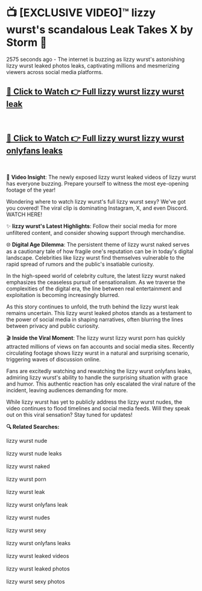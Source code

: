# 📺 [EXCLUSIVE VIDEO]™ lizzy wurst's scandalous Leak Takes X by Storm 🚀

2575 seconds ago - The internet is buzzing as lizzy wurst's astonishing lizzy wurst leaked photos leaks, captivating millions and mesmerizing viewers across social media platforms.

<h2><a href="https://github-6l9.pages.dev/link1">🔗 Click to Watch 👉 Full lizzy wurst lizzy wurst leak</a></h2><br>
<h2><a href="https://github-6l9.pages.dev/link2">🔗 Click to Watch 👉 Full lizzy wurst lizzy wurst onlyfans leaks</a></h2><br>

🎥 **Video Insight**: The newly exposed lizzy wurst leaked videos of lizzy wurst has everyone buzzing. Prepare yourself to witness the most eye-opening footage of the year!

Wondering where to watch lizzy wurst's full lizzy wurst sexy? We've got you covered! The viral clip is dominating Instagram, X, and even Discord. WATCH HERE!

✨ **lizzy wurst's Latest Highlights**: Follow their social media for more unfiltered content, and consider showing support through merchandise.

🌐 **Digital Age Dilemma**: The persistent theme of lizzy wurst naked serves as a cautionary tale of how fragile one's reputation can be in today's digital landscape. Celebrities like lizzy wurst find themselves vulnerable to the rapid spread of rumors and the public's insatiable curiosity.

In the high-speed world of celebrity culture, the latest lizzy wurst naked emphasizes the ceaseless pursuit of sensationalism. As we traverse the complexities of the digital era, the line between real entertainment and exploitation is becoming increasingly blurred.

As this story continues to unfold, the truth behind the lizzy wurst leak remains uncertain. This lizzy wurst leaked photos stands as a testament to the power of social media in shaping narratives, often blurring the lines between privacy and public curiosity.

🎬 **Inside the Viral Moment**: The lizzy wurst lizzy wurst porn has quickly attracted millions of views on fan accounts and social media sites. Recently circulating footage shows lizzy wurst in a natural and surprising scenario, triggering waves of discussion online.

Fans are excitedly watching and rewatching the lizzy wurst onlyfans leaks, admiring lizzy wurst's ability to handle the surprising situation with grace and humor. This authentic reaction has only escalated the viral nature of the incident, leaving audiences demanding for more.

While lizzy wurst has yet to publicly address the lizzy wurst nudes, the video continues to flood timelines and social media feeds. Will they speak out on this viral sensation? Stay tuned for updates!

<strong>🔍 Related Searches:</strong>

lizzy wurst nude
<br><br>
lizzy wurst nude leaks
<br><br>
lizzy wurst naked
<br><br>
lizzy wurst porn
<br><br>
lizzy wurst leak
<br><br>
lizzy wurst onlyfans leak
<br><br>
lizzy wurst nudes
<br><br>
lizzy wurst sexy
<br><br>
lizzy wurst onlyfans leaks
<br><br>
lizzy wurst leaked videos
<br><br>
lizzy wurst leaked photos
<br><br>
lizzy wurst sexy photos
<br><br>

